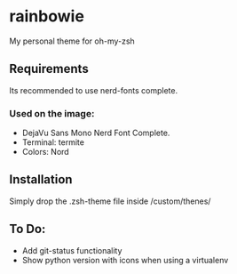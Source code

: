 # rainbowie
My personal theme for oh-my-zsh

## Requirements
Its recommended to use nerd-fonts complete. 

### Used on the image: 
  - DejaVu Sans Mono Nerd Font Complete. 
  - Terminal: termite
  - Colors: Nord

## Installation
Simply drop the .zsh-theme file inside <OMZSH>/custom/thenes/



## To Do: 
  - Add git-status functionality
  - Show python version with icons when using a virtualenv
  

